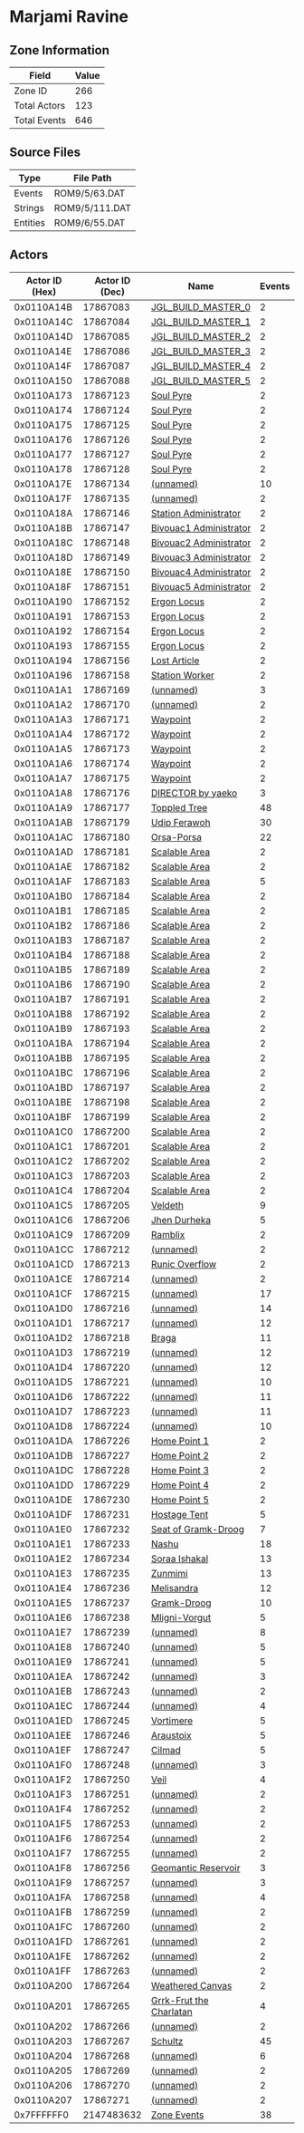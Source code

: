 # Marjami Ravine

## Zone Information

| Field        |   Value |
|--------------|---------|
| Zone ID      |     266 |
| Total Actors |     123 |
| Total Events |     646 |

## Source Files

| Type     | File Path      |
|----------|----------------|
| Events   | ROM9/5/63.DAT  |
| Strings  | ROM9/5/111.DAT |
| Entities | ROM9/6/55.DAT  |

## Actors

| Actor ID (Hex)   |   Actor ID (Dec) | Name                                                                       |   Events |
|------------------|------------------|----------------------------------------------------------------------------|----------|
| 0x0110A14B       |         17867083 | [JGL_BUILD_MASTER_0](./17867083%20-%20JGL_BUILD_MASTER_0.md)               |        2 |
| 0x0110A14C       |         17867084 | [JGL_BUILD_MASTER_1](./17867084%20-%20JGL_BUILD_MASTER_1.md)               |        2 |
| 0x0110A14D       |         17867085 | [JGL_BUILD_MASTER_2](./17867085%20-%20JGL_BUILD_MASTER_2.md)               |        2 |
| 0x0110A14E       |         17867086 | [JGL_BUILD_MASTER_3](./17867086%20-%20JGL_BUILD_MASTER_3.md)               |        2 |
| 0x0110A14F       |         17867087 | [JGL_BUILD_MASTER_4](./17867087%20-%20JGL_BUILD_MASTER_4.md)               |        2 |
| 0x0110A150       |         17867088 | [JGL_BUILD_MASTER_5](./17867088%20-%20JGL_BUILD_MASTER_5.md)               |        2 |
| 0x0110A173       |         17867123 | [Soul Pyre](./17867123%20-%20Soul%20Pyre.md)                               |        2 |
| 0x0110A174       |         17867124 | [Soul Pyre](./17867124%20-%20Soul%20Pyre.md)                               |        2 |
| 0x0110A175       |         17867125 | [Soul Pyre](./17867125%20-%20Soul%20Pyre.md)                               |        2 |
| 0x0110A176       |         17867126 | [Soul Pyre](./17867126%20-%20Soul%20Pyre.md)                               |        2 |
| 0x0110A177       |         17867127 | [Soul Pyre](./17867127%20-%20Soul%20Pyre.md)                               |        2 |
| 0x0110A178       |         17867128 | [Soul Pyre](./17867128%20-%20Soul%20Pyre.md)                               |        2 |
| 0x0110A17E       |         17867134 | [(unnamed)](./17867134.md)                                                 |       10 |
| 0x0110A17F       |         17867135 | [(unnamed)](./17867135.md)                                                 |        2 |
| 0x0110A18A       |         17867146 | [Station Administrator](./17867146%20-%20Station%20Administrator.md)       |        2 |
| 0x0110A18B       |         17867147 | [Bivouac1 Administrator](./17867147%20-%20Bivouac1%20Administrator.md)     |        2 |
| 0x0110A18C       |         17867148 | [Bivouac2 Administrator](./17867148%20-%20Bivouac2%20Administrator.md)     |        2 |
| 0x0110A18D       |         17867149 | [Bivouac3 Administrator](./17867149%20-%20Bivouac3%20Administrator.md)     |        2 |
| 0x0110A18E       |         17867150 | [Bivouac4 Administrator](./17867150%20-%20Bivouac4%20Administrator.md)     |        2 |
| 0x0110A18F       |         17867151 | [Bivouac5 Administrator](./17867151%20-%20Bivouac5%20Administrator.md)     |        2 |
| 0x0110A190       |         17867152 | [Ergon Locus](./17867152%20-%20Ergon%20Locus.md)                           |        2 |
| 0x0110A191       |         17867153 | [Ergon Locus](./17867153%20-%20Ergon%20Locus.md)                           |        2 |
| 0x0110A192       |         17867154 | [Ergon Locus](./17867154%20-%20Ergon%20Locus.md)                           |        2 |
| 0x0110A193       |         17867155 | [Ergon Locus](./17867155%20-%20Ergon%20Locus.md)                           |        2 |
| 0x0110A194       |         17867156 | [Lost Article](./17867156%20-%20Lost%20Article.md)                         |        2 |
| 0x0110A196       |         17867158 | [Station Worker](./17867158%20-%20Station%20Worker.md)                     |        2 |
| 0x0110A1A1       |         17867169 | [(unnamed)](./17867169.md)                                                 |        3 |
| 0x0110A1A2       |         17867170 | [(unnamed)](./17867170.md)                                                 |        2 |
| 0x0110A1A3       |         17867171 | [Waypoint](./17867171%20-%20Waypoint.md)                                   |        2 |
| 0x0110A1A4       |         17867172 | [Waypoint](./17867172%20-%20Waypoint.md)                                   |        2 |
| 0x0110A1A5       |         17867173 | [Waypoint](./17867173%20-%20Waypoint.md)                                   |        2 |
| 0x0110A1A6       |         17867174 | [Waypoint](./17867174%20-%20Waypoint.md)                                   |        2 |
| 0x0110A1A7       |         17867175 | [Waypoint](./17867175%20-%20Waypoint.md)                                   |        2 |
| 0x0110A1A8       |         17867176 | [DIRECTOR by yaeko](./17867176%20-%20DIRECTOR%20by%20yaeko.md)             |        3 |
| 0x0110A1A9       |         17867177 | [Toppled Tree](./17867177%20-%20Toppled%20Tree.md)                         |       48 |
| 0x0110A1AB       |         17867179 | [Udip Ferawoh](./17867179%20-%20Udip%20Ferawoh.md)                         |       30 |
| 0x0110A1AC       |         17867180 | [Orsa-Porsa](./17867180%20-%20Orsa-Porsa.md)                               |       22 |
| 0x0110A1AD       |         17867181 | [Scalable Area](./17867181%20-%20Scalable%20Area.md)                       |        2 |
| 0x0110A1AE       |         17867182 | [Scalable Area](./17867182%20-%20Scalable%20Area.md)                       |        2 |
| 0x0110A1AF       |         17867183 | [Scalable Area](./17867183%20-%20Scalable%20Area.md)                       |        5 |
| 0x0110A1B0       |         17867184 | [Scalable Area](./17867184%20-%20Scalable%20Area.md)                       |        2 |
| 0x0110A1B1       |         17867185 | [Scalable Area](./17867185%20-%20Scalable%20Area.md)                       |        2 |
| 0x0110A1B2       |         17867186 | [Scalable Area](./17867186%20-%20Scalable%20Area.md)                       |        2 |
| 0x0110A1B3       |         17867187 | [Scalable Area](./17867187%20-%20Scalable%20Area.md)                       |        2 |
| 0x0110A1B4       |         17867188 | [Scalable Area](./17867188%20-%20Scalable%20Area.md)                       |        2 |
| 0x0110A1B5       |         17867189 | [Scalable Area](./17867189%20-%20Scalable%20Area.md)                       |        2 |
| 0x0110A1B6       |         17867190 | [Scalable Area](./17867190%20-%20Scalable%20Area.md)                       |        2 |
| 0x0110A1B7       |         17867191 | [Scalable Area](./17867191%20-%20Scalable%20Area.md)                       |        2 |
| 0x0110A1B8       |         17867192 | [Scalable Area](./17867192%20-%20Scalable%20Area.md)                       |        2 |
| 0x0110A1B9       |         17867193 | [Scalable Area](./17867193%20-%20Scalable%20Area.md)                       |        2 |
| 0x0110A1BA       |         17867194 | [Scalable Area](./17867194%20-%20Scalable%20Area.md)                       |        2 |
| 0x0110A1BB       |         17867195 | [Scalable Area](./17867195%20-%20Scalable%20Area.md)                       |        2 |
| 0x0110A1BC       |         17867196 | [Scalable Area](./17867196%20-%20Scalable%20Area.md)                       |        2 |
| 0x0110A1BD       |         17867197 | [Scalable Area](./17867197%20-%20Scalable%20Area.md)                       |        2 |
| 0x0110A1BE       |         17867198 | [Scalable Area](./17867198%20-%20Scalable%20Area.md)                       |        2 |
| 0x0110A1BF       |         17867199 | [Scalable Area](./17867199%20-%20Scalable%20Area.md)                       |        2 |
| 0x0110A1C0       |         17867200 | [Scalable Area](./17867200%20-%20Scalable%20Area.md)                       |        2 |
| 0x0110A1C1       |         17867201 | [Scalable Area](./17867201%20-%20Scalable%20Area.md)                       |        2 |
| 0x0110A1C2       |         17867202 | [Scalable Area](./17867202%20-%20Scalable%20Area.md)                       |        2 |
| 0x0110A1C3       |         17867203 | [Scalable Area](./17867203%20-%20Scalable%20Area.md)                       |        2 |
| 0x0110A1C4       |         17867204 | [Scalable Area](./17867204%20-%20Scalable%20Area.md)                       |        2 |
| 0x0110A1C5       |         17867205 | [Veldeth](./17867205%20-%20Veldeth.md)                                     |        9 |
| 0x0110A1C6       |         17867206 | [Jhen Durheka](./17867206%20-%20Jhen%20Durheka.md)                         |        5 |
| 0x0110A1C9       |         17867209 | [Ramblix](./17867209%20-%20Ramblix.md)                                     |        2 |
| 0x0110A1CC       |         17867212 | [(unnamed)](./17867212.md)                                                 |        2 |
| 0x0110A1CD       |         17867213 | [Runic Overflow](./17867213%20-%20Runic%20Overflow.md)                     |        2 |
| 0x0110A1CE       |         17867214 | [(unnamed)](./17867214.md)                                                 |        2 |
| 0x0110A1CF       |         17867215 | [(unnamed)](./17867215.md)                                                 |       17 |
| 0x0110A1D0       |         17867216 | [(unnamed)](./17867216.md)                                                 |       14 |
| 0x0110A1D1       |         17867217 | [(unnamed)](./17867217.md)                                                 |       12 |
| 0x0110A1D2       |         17867218 | [Braga](./17867218%20-%20Braga.md)                                         |       11 |
| 0x0110A1D3       |         17867219 | [(unnamed)](./17867219.md)                                                 |       12 |
| 0x0110A1D4       |         17867220 | [(unnamed)](./17867220.md)                                                 |       12 |
| 0x0110A1D5       |         17867221 | [(unnamed)](./17867221.md)                                                 |       10 |
| 0x0110A1D6       |         17867222 | [(unnamed)](./17867222.md)                                                 |       11 |
| 0x0110A1D7       |         17867223 | [(unnamed)](./17867223.md)                                                 |       11 |
| 0x0110A1D8       |         17867224 | [(unnamed)](./17867224.md)                                                 |       10 |
| 0x0110A1DA       |         17867226 | [Home Point 1](./17867226%20-%20Home%20Point%201.md)                       |        2 |
| 0x0110A1DB       |         17867227 | [Home Point 2](./17867227%20-%20Home%20Point%202.md)                       |        2 |
| 0x0110A1DC       |         17867228 | [Home Point 3](./17867228%20-%20Home%20Point%203.md)                       |        2 |
| 0x0110A1DD       |         17867229 | [Home Point 4](./17867229%20-%20Home%20Point%204.md)                       |        2 |
| 0x0110A1DE       |         17867230 | [Home Point 5](./17867230%20-%20Home%20Point%205.md)                       |        2 |
| 0x0110A1DF       |         17867231 | [Hostage Tent](./17867231%20-%20Hostage%20Tent.md)                         |        5 |
| 0x0110A1E0       |         17867232 | [Seat of Gramk-Droog](./17867232%20-%20Seat%20of%20Gramk-Droog.md)         |        7 |
| 0x0110A1E1       |         17867233 | [Nashu](./17867233%20-%20Nashu.md)                                         |       18 |
| 0x0110A1E2       |         17867234 | [Soraa Ishakal](./17867234%20-%20Soraa%20Ishakal.md)                       |       13 |
| 0x0110A1E3       |         17867235 | [Zunmimi](./17867235%20-%20Zunmimi.md)                                     |       13 |
| 0x0110A1E4       |         17867236 | [Melisandra](./17867236%20-%20Melisandra.md)                               |       12 |
| 0x0110A1E5       |         17867237 | [Gramk-Droog](./17867237%20-%20Gramk-Droog.md)                             |       10 |
| 0x0110A1E6       |         17867238 | [Mligni-Vorgut](./17867238%20-%20Mligni-Vorgut.md)                         |        5 |
| 0x0110A1E7       |         17867239 | [(unnamed)](./17867239.md)                                                 |        8 |
| 0x0110A1E8       |         17867240 | [(unnamed)](./17867240.md)                                                 |        5 |
| 0x0110A1E9       |         17867241 | [(unnamed)](./17867241.md)                                                 |        5 |
| 0x0110A1EA       |         17867242 | [(unnamed)](./17867242.md)                                                 |        3 |
| 0x0110A1EB       |         17867243 | [(unnamed)](./17867243.md)                                                 |        2 |
| 0x0110A1EC       |         17867244 | [(unnamed)](./17867244.md)                                                 |        4 |
| 0x0110A1ED       |         17867245 | [Vortimere](./17867245%20-%20Vortimere.md)                                 |        5 |
| 0x0110A1EE       |         17867246 | [Araustoix](./17867246%20-%20Araustoix.md)                                 |        5 |
| 0x0110A1EF       |         17867247 | [Cilmad](./17867247%20-%20Cilmad.md)                                       |        5 |
| 0x0110A1F0       |         17867248 | [(unnamed)](./17867248.md)                                                 |        3 |
| 0x0110A1F2       |         17867250 | [Veil](./17867250%20-%20Veil.md)                                           |        4 |
| 0x0110A1F3       |         17867251 | [(unnamed)](./17867251.md)                                                 |        2 |
| 0x0110A1F4       |         17867252 | [(unnamed)](./17867252.md)                                                 |        2 |
| 0x0110A1F5       |         17867253 | [(unnamed)](./17867253.md)                                                 |        2 |
| 0x0110A1F6       |         17867254 | [(unnamed)](./17867254.md)                                                 |        2 |
| 0x0110A1F7       |         17867255 | [(unnamed)](./17867255.md)                                                 |        2 |
| 0x0110A1F8       |         17867256 | [Geomantic Reservoir](./17867256%20-%20Geomantic%20Reservoir.md)           |        3 |
| 0x0110A1F9       |         17867257 | [(unnamed)](./17867257.md)                                                 |        3 |
| 0x0110A1FA       |         17867258 | [(unnamed)](./17867258.md)                                                 |        4 |
| 0x0110A1FB       |         17867259 | [(unnamed)](./17867259.md)                                                 |        2 |
| 0x0110A1FC       |         17867260 | [(unnamed)](./17867260.md)                                                 |        2 |
| 0x0110A1FD       |         17867261 | [(unnamed)](./17867261.md)                                                 |        2 |
| 0x0110A1FE       |         17867262 | [(unnamed)](./17867262.md)                                                 |        2 |
| 0x0110A1FF       |         17867263 | [(unnamed)](./17867263.md)                                                 |        2 |
| 0x0110A200       |         17867264 | [Weathered Canvas](./17867264%20-%20Weathered%20Canvas.md)                 |        2 |
| 0x0110A201       |         17867265 | [Grrk-Frut the Charlatan](./17867265%20-%20Grrk-Frut%20the%20Charlatan.md) |        4 |
| 0x0110A202       |         17867266 | [(unnamed)](./17867266.md)                                                 |        2 |
| 0x0110A203       |         17867267 | [Schultz](./17867267%20-%20Schultz.md)                                     |       45 |
| 0x0110A204       |         17867268 | [(unnamed)](./17867268.md)                                                 |        6 |
| 0x0110A205       |         17867269 | [(unnamed)](./17867269.md)                                                 |        2 |
| 0x0110A206       |         17867270 | [(unnamed)](./17867270.md)                                                 |        2 |
| 0x0110A207       |         17867271 | [(unnamed)](./17867271.md)                                                 |        2 |
| 0x7FFFFFF0       |       2147483632 | [Zone Events](./Zone%20Events.md)                                          |       38 |